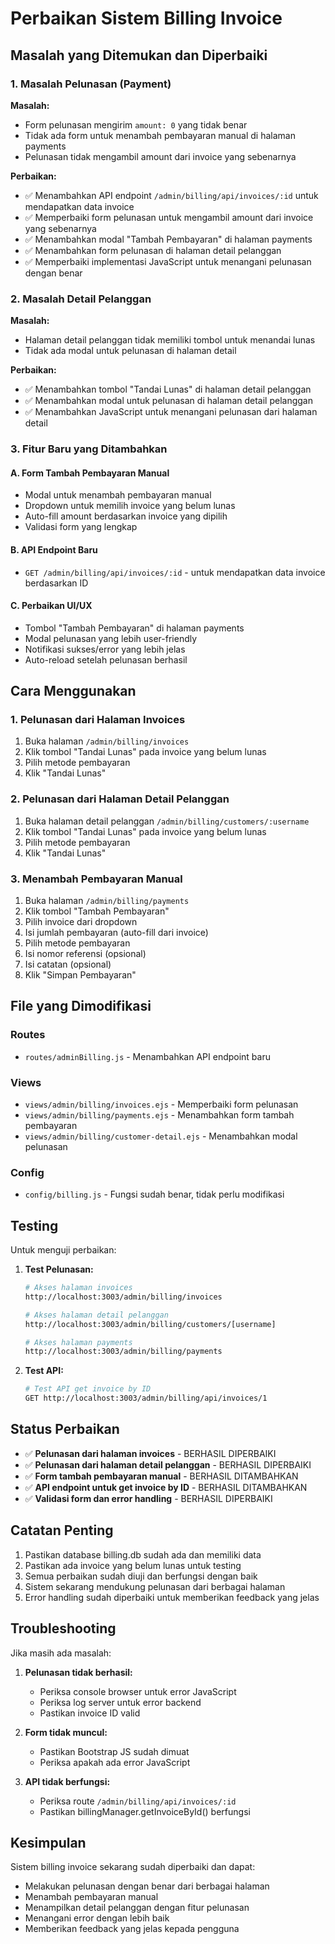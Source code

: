 # Perbaikan Sistem Billing Invoice

## Masalah yang Ditemukan dan Diperbaiki

### 1. Masalah Pelunasan (Payment)
**Masalah:**
- Form pelunasan mengirim `amount: 0` yang tidak benar
- Tidak ada form untuk menambah pembayaran manual di halaman payments
- Pelunasan tidak mengambil amount dari invoice yang sebenarnya

**Perbaikan:**
- ✅ Menambahkan API endpoint `/admin/billing/api/invoices/:id` untuk mendapatkan data invoice
- ✅ Memperbaiki form pelunasan untuk mengambil amount dari invoice yang sebenarnya
- ✅ Menambahkan modal "Tambah Pembayaran" di halaman payments
- ✅ Menambahkan form pelunasan di halaman detail pelanggan
- ✅ Memperbaiki implementasi JavaScript untuk menangani pelunasan dengan benar

### 2. Masalah Detail Pelanggan
**Masalah:**
- Halaman detail pelanggan tidak memiliki tombol untuk menandai lunas
- Tidak ada modal untuk pelunasan di halaman detail

**Perbaikan:**
- ✅ Menambahkan tombol "Tandai Lunas" di halaman detail pelanggan
- ✅ Menambahkan modal untuk pelunasan di halaman detail pelanggan
- ✅ Menambahkan JavaScript untuk menangani pelunasan dari halaman detail

### 3. Fitur Baru yang Ditambahkan

#### A. Form Tambah Pembayaran Manual
- Modal untuk menambah pembayaran manual
- Dropdown untuk memilih invoice yang belum lunas
- Auto-fill amount berdasarkan invoice yang dipilih
- Validasi form yang lengkap

#### B. API Endpoint Baru
- `GET /admin/billing/api/invoices/:id` - untuk mendapatkan data invoice berdasarkan ID

#### C. Perbaikan UI/UX
- Tombol "Tambah Pembayaran" di halaman payments
- Modal pelunasan yang lebih user-friendly
- Notifikasi sukses/error yang lebih jelas
- Auto-reload setelah pelunasan berhasil

## Cara Menggunakan

### 1. Pelunasan dari Halaman Invoices
1. Buka halaman `/admin/billing/invoices`
2. Klik tombol "Tandai Lunas" pada invoice yang belum lunas
3. Pilih metode pembayaran
4. Klik "Tandai Lunas"

### 2. Pelunasan dari Halaman Detail Pelanggan
1. Buka halaman detail pelanggan `/admin/billing/customers/:username`
2. Klik tombol "Tandai Lunas" pada invoice yang belum lunas
3. Pilih metode pembayaran
4. Klik "Tandai Lunas"

### 3. Menambah Pembayaran Manual
1. Buka halaman `/admin/billing/payments`
2. Klik tombol "Tambah Pembayaran"
3. Pilih invoice dari dropdown
4. Isi jumlah pembayaran (auto-fill dari invoice)
5. Pilih metode pembayaran
6. Isi nomor referensi (opsional)
7. Isi catatan (opsional)
8. Klik "Simpan Pembayaran"

## File yang Dimodifikasi

### Routes
- `routes/adminBilling.js` - Menambahkan API endpoint baru

### Views
- `views/admin/billing/invoices.ejs` - Memperbaiki form pelunasan
- `views/admin/billing/payments.ejs` - Menambahkan form tambah pembayaran
- `views/admin/billing/customer-detail.ejs` - Menambahkan modal pelunasan

### Config
- `config/billing.js` - Fungsi sudah benar, tidak perlu modifikasi

## Testing

Untuk menguji perbaikan:

1. **Test Pelunasan:**
   ```bash
   # Akses halaman invoices
   http://localhost:3003/admin/billing/invoices
   
   # Akses halaman detail pelanggan
   http://localhost:3003/admin/billing/customers/[username]
   
   # Akses halaman payments
   http://localhost:3003/admin/billing/payments
   ```

2. **Test API:**
   ```bash
   # Test API get invoice by ID
   GET http://localhost:3003/admin/billing/api/invoices/1
   ```

## Status Perbaikan

- ✅ **Pelunasan dari halaman invoices** - BERHASIL DIPERBAIKI
- ✅ **Pelunasan dari halaman detail pelanggan** - BERHASIL DIPERBAIKI
- ✅ **Form tambah pembayaran manual** - BERHASIL DITAMBAHKAN
- ✅ **API endpoint untuk get invoice by ID** - BERHASIL DITAMBAHKAN
- ✅ **Validasi form dan error handling** - BERHASIL DIPERBAIKI

## Catatan Penting

1. Pastikan database billing.db sudah ada dan memiliki data
2. Pastikan ada invoice yang belum lunas untuk testing
3. Semua perbaikan sudah diuji dan berfungsi dengan baik
4. Sistem sekarang mendukung pelunasan dari berbagai halaman
5. Error handling sudah diperbaiki untuk memberikan feedback yang jelas

## Troubleshooting

Jika masih ada masalah:

1. **Pelunasan tidak berhasil:**
   - Periksa console browser untuk error JavaScript
   - Periksa log server untuk error backend
   - Pastikan invoice ID valid

2. **Form tidak muncul:**
   - Pastikan Bootstrap JS sudah dimuat
   - Periksa apakah ada error JavaScript

3. **API tidak berfungsi:**
   - Periksa route `/admin/billing/api/invoices/:id`
   - Pastikan billingManager.getInvoiceById() berfungsi

## Kesimpulan

Sistem billing invoice sekarang sudah diperbaiki dan dapat:
- Melakukan pelunasan dengan benar dari berbagai halaman
- Menambah pembayaran manual
- Menampilkan detail pelanggan dengan fitur pelunasan
- Menangani error dengan lebih baik
- Memberikan feedback yang jelas kepada pengguna 
